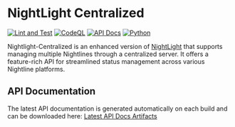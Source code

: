 # NightLight Centralized

[![Lint and Test](https://github.com/inflac/NightLight-Centralized/actions/workflows/lint-and-test.yaml/badge.svg)](https://github.com/inflac/NightLight-Centralized/actions/workflows/lint-and-test.yaml)
[![CodeQL](https://github.com/inflac/NightLight-Centralized/actions/workflows/github-code-scanning/codeql/badge.svg)](https://github.com/inflac/NightLight-Centralized/actions/workflows/github-code-scanning/codeql)
[![API Docs](https://github.com/inflac/NightLight-Centralized/actions/workflows/build-api-docs.yaml/badge.svg)](https://github.com/inflac/NightLight-Centralized/actions/workflows/build-api-docs.yaml)
[![Python](https://img.shields.io/badge/python-3.12--3.13-blue.svg)](https://www.python.org/downloads/release/python-3130/)

Nightlight-Centralized is an enhanced version of [NightLight](https://github.com/inflac/NightLight) that supports managing multiple Nightlines through a centralized server. It offers a feature-rich API for streamlined status management across various Nightline platforms.

## API Documentation
The latest API documentation is generated automatically on each build and can be downloaded here: [Latest API Docs Artifacts](https://github.com/inflac/NightLight-Centralized/actions/workflows/build-api-docs.yaml)